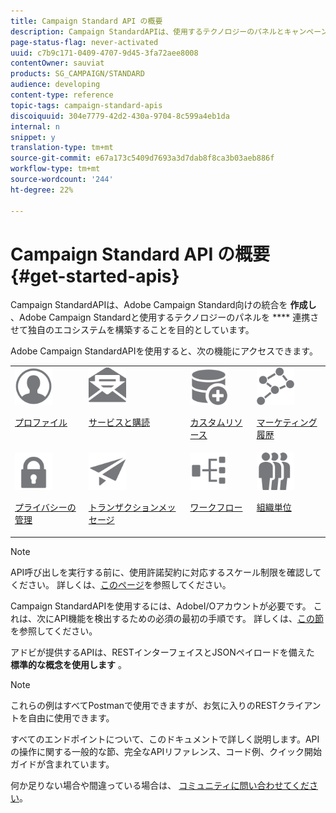```yaml
---
title: Campaign Standard API の概要
description: Campaign StandardAPIは、使用するテクノロジーのパネルとキャンペーンを連携させ、統合を作成し、独自のエコシステムを構築することを目的としています。
page-status-flag: never-activated
uuid: c7b9c171-0409-4707-9d45-3fa72aee8008
contentOwner: sauviat
products: SG_CAMPAIGN/STANDARD
audience: developing
content-type: reference
topic-tags: campaign-standard-apis
discoiquuid: 304e7779-42d2-430a-9704-8c599a4eb1da
internal: n
snippet: y
translation-type: tm+mt
source-git-commit: e67a173c5409d7693a3d7dab8f8ca3b03aeb886f
workflow-type: tm+mt
source-wordcount: '244'
ht-degree: 22%

---
```



# Campaign Standard API の概要 {#get-started-apis}

Campaign StandardAPIは、Adobe Campaign Standard向けの統合を **作成し** 、Adobe Campaign Standardと使用するテクノロジーのパネルを **** 連携させて独自のエコシステムを構築することを目的としています。

Adobe Campaign StandardAPIを使用すると、次の機能にアクセスできます。

<table><tr>
 <td valign="top"><a href="../../api/using/retrieving-profiles.md"><img width="60px" alt="conditions" src="assets/icon_profile.svg"/></a><p><a href="../../api/using/retrieving-profiles.md">プロファイル</a></p></td>
<td valign="top"><a href="../../api/using/creating-a-service.md"><img width="60px" alt="conditions" src="assets/icon_services.svg"/></a><p><a href="../../api/using/creating-a-service.md">サービスと購読</a></p></td>
<td valign="top"><a href="../../api/using/interacting-with-custom-resources.md"><img width="60px" alt="conditions" src="assets/icon_customresources.svg"/></a><p><a href="../../api/using/interacting-with-custom-resources.md">カスタムリソース</a></p></td>
<td valign="top"><a href="../../api/using/interacting-with-marketing-history.md"><img width="60px" alt="conditions" src="assets/icon_marketinghistory.svg"/></a><p><a href="../../api/using/interacting-with-marketing-history.md">マーケティング履歴</a></p></td>
</tr>
<tr>
<td valign="top"><a href="../../api/using/creating-a-privacy-request.md"><img width="60px" alt="conditions" src="assets/icon_privacy.svg"/></a><p><a href="../../api/using/creating-a-privacy-request.md">プライバシーの管理</a></p></td>
<td valign="top"><a href="../../api/using/managing-transactional-messages.md"><img width="60px" alt="conditions" src="assets/icon_transactionalmessage.svg"/></a><p><a href="../../api/using/managing-transactional-messages.md">トランザクションメッセージ</a></p></td>
<td valign="top"><a href="../../api/using/controlling-a-workflow.md"><img width="60px" alt="conditions" src="assets/icon_workflows.svg"/></a><p><a href="../../api/using/controlling-a-workflow.md">ワークフロー</a></p></td>
<td valign="top"><a href="../../api/using/retrieving-an-organizational-unit.md"><img width="60px" alt="conditions" src="assets/icon_units.svg"/></a><p><a href="../../api/using/retrieving-an-organizational-unit.md">組織単位</a></p></td>
</tr></table>

>[!NOTE]
>
>API呼び出しを実行する前に、使用許諾契約に対応するスケール制限を確認してください。 詳しくは、[このページ](https://helpx.adobe.com/legal/product-descriptions/campaign-standard.html#ITInfrastructureResourcesbyActiveProfilesTiers)を参照してください。

Campaign StandardAPIを使用するには、AdobeI/Oアカウントが必要です。 これは、次にAPI機能を検出するための必須の最初の手順です。
詳しくは、[この節](../../api/using/setting-up-api-access.md)を参照してください。

アドビが提供するAPIは、RESTインターフェイスとJSONペイロードを備えた **標準的な概念を使用します** 。

>[!NOTE]
>
>これらの例はすべてPostmanで使用できますが、お気に入りのRESTクライアントを自由に使用できます。

すべてのエンドポイントについて、このドキュメントで詳しく説明します。APIの操作に関する一般的な節、完全なAPIリファレンス、コード例、クイック開始ガイドが含まれています。

何か足りない場合や間違っている場合は、 [コミュニティに問い合わせてください](https://experienceleaguecommunities.adobe.com/t5/adobe-campaign-standard/ct-p/adobe-campaign-standard-community)。
